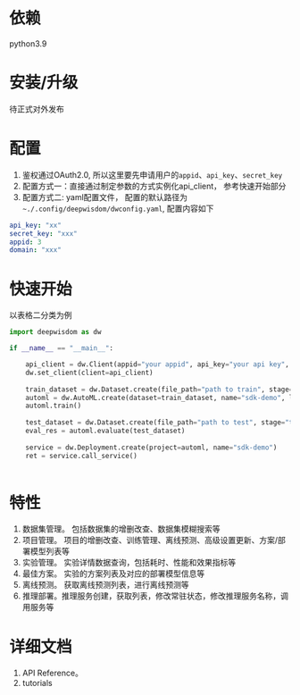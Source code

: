 # 依赖
python3.9
# 安装/升级
待正式对外发布
# 配置
1. 鉴权通过OAuth2.0, 所以这里要先申请用户的`appid`、`api_key`、`secret_key`
2. 配置方式一：直接通过制定参数的方式实例化api_client， 参考快速开始部分
3. 配置方式二: yaml配置文件， 配置的默认路径为`~./.config/deepwisdom/dwconfig.yaml`, 配置内容如下
```yaml
api_key: "xx"
secret_key: "xxx"
appid: 3
domain: "xxx"
```

# 快速开始
以表格二分类为例
```python
import deepwisdom as dw

if __name__ == "__main__":

    api_client = dw.Client(appid="your appid", api_key="your api key", secret_key="your secret key")
    dw.set_client(client=api_client)
    
    train_dataset = dw.Dataset.create(file_path="path to train", stage="train")
    automl = dw.AutoML.create(dataset=train_dataset, name="sdk-demo", label_col="k", time_col="g")
    automl.train()
    
    test_dataset = dw.Dataset.create(file_path="path to test", stage="test")
    eval_res = automl.evaluate(test_dataset)
    
    service = dw.Deployment.create(project=automl, name="sdk-demo")
    ret = service.call_service()
    
```
# 特性
1. 数据集管理。 包括数据集的增删改查、数据集模糊搜索等
2. 项目管理。 项目的增删改查、训练管理、离线预测、高级设置更新、方案/部署模型列表等
3. 实验管理。 实验详情数据查询，包括耗时、性能和效果指标等
4. 最佳方案。 实验的方案列表及对应的部署模型信息等
5. 离线预测。 获取离线预测列表，进行离线预测等
6. 推理部署。推理服务创建，获取列表，修改常驻状态，修改推理服务名称，调用服务等

# 详细文档
1. API Reference。 
2. tutorials

